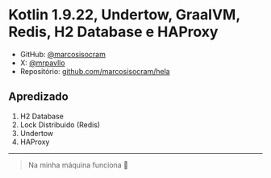 # Kotlin 1.9.22, Undertow, GraalVM, Redis, H2 Database e HAProxy

- GitHub: [@marcosisocram](https://github.com/marcosisocram)
- X: [@mrpavllo](https://x.com/mrpavllo)
- Repositório: [github.com/marcosisocram/hela](https://github.com/marcosisocram/hela)

## Apredizado
1. H2 Database
2. Lock Distribuido (Redis)
3. Undertow
4. HAProxy

----

> Na minha máquina funciona 🚀
